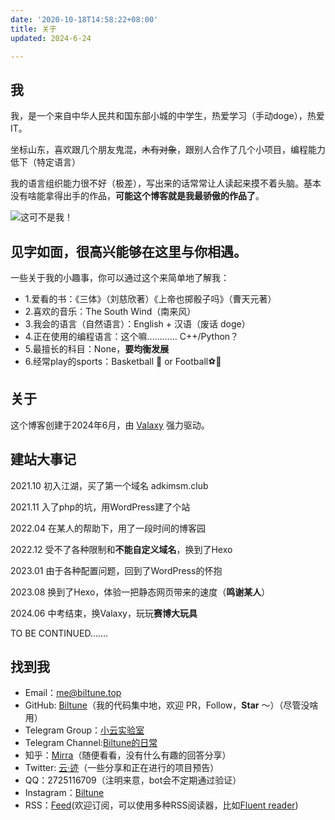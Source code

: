 ```yaml
---
date: '2020-10-18T14:58:22+08:00'
title: 关于
updated: 2024-6-24

---
```


## 我

我，是一个来自中华人民共和国东部小城的中学生，热爱学习（手动doge），热爱IT。

坐标山东，喜欢跟几个朋友鬼混，~~木有对象~~，跟别人合作了几个小项目，编程能力低下（特定语言）

我的语言组织能力很不好（极差），写出来的话常常让人读起来摸不着头脑。基本没有啥能拿得出手的作品，**可能这个博客就是我最骄傲的作品了**。

![这可不是我！](https://img.blog.kysolva.eu.org/about_me_1.webp)

## 见字如面，很高兴能够在这里与你相遇。

一些关于我的小趣事，你可以通过这个来简单地了解我：

* 1.爱看的书：《三体》（刘慈欣著）《上帝也掷骰子吗》（曹天元著）
* 2.喜欢的音乐：The South Wind（南来风）
* 3.我会的语言（自然语言）：English + 汉语（废话 doge）
* 4.正在使用的编程语言：这个嘛………… C++/Python？
* 5.最擅长的科目：None，**要均衡发展**
* 6.经常play的sports：Basketball 🏀 or Football⚽🏈

## 关于

这个博客创建于2024年6月，由 [Valaxy](https://valaxy.site/) 强力驱动。

## 建站大事记

2021.10  初入江湖，买了第一个域名 adkimsm.club

2021.11  入了php的坑，用WordPress建了个站

2022.04  在某人的帮助下，用了一段时间的博客园

2022.12  受不了各种限制和**不能自定义域名**，换到了Hexo

2023.01  由于各种配置问题，回到了WordPress的怀抱

2023.08  换到了Hexo，体验一把静态网页带来的速度（**鸣谢某人**）

2024.06  中考结束，换Valaxy，玩玩**赛博大玩具**

TO BE CONTINUED.......

## 找到我

* Email：[me@biltune.top](mailto:me@biltune.top)
* GitHub: [Biltune](https://github.com/Future382)（我的代码集中地，欢迎 PR，Follow，**Star** ～）（尽管没啥用）
* Telegram Group：[小云实验室](https://t.me/biltunehome)
* Telegram Channel:[Biltune的日常](https://t.me/yunji_daliy)
* 知乎：[Mirra](https://www.zhihu.com/people/zuo-yi-zhi-nu-li-de-tu-zi-96)（随便看看，没有什么有趣的回答分享）
* Twitter: [云·迹](https://twitter.com/yunji5362)（一些分享和正在进行的项目预告）
* QQ：2725116709（注明来意，bot会不定期通过验证）
* Instagram：[Biltune](https://www.instagram.com/yunji5362/)
* RSS：[Feed](https://yunji.blog/atom.xml)(欢迎订阅，可以使用多种RSS阅读器，比如[Fluent reader](https://hyliu.me/fluent-reader/))
